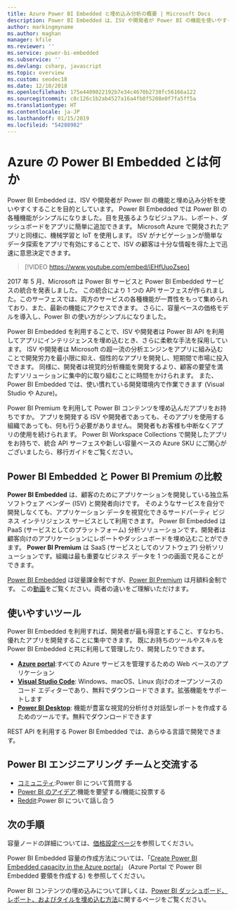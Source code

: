 ```yaml
---
title: Azure Power BI Embedded と埋め込み分析の概要 | Microsoft Docs
description: Power BI Embedded は、ISV や開発者が Power BI の機能を使いやすくする埋め込み分析ツールを意図しており、目を見張るようなビジュアル、レポート、ダッシュボードをアプリに簡単に追加できます。 Power BI Embedded を使用して、埋め込み分析ソフトウェア、埋め込み分析ツール、または埋め込みビジネス インテリジェンス ツールを使用する方法について説明します。
author: markingmyname
ms.author: maghan
manager: kfile
ms.reviewer: ''
ms.service: power-bi-embedded
ms.subservice: ''
ms.devlang: csharp, javascript
ms.topic: overview
ms.custom: seodec18
ms.date: 12/10/2018
ms.openlocfilehash: 175e4409022192b7e34c4670b2738fc56166a122
ms.sourcegitcommit: c8c126c1b2ab4527a16a4fb8f5208e0f7fa5ff5a
ms.translationtype: HT
ms.contentlocale: ja-JP
ms.lasthandoff: 01/15/2019
ms.locfileid: "54288982"
---
```

# <a name="what-is-power-bi-embedded-in-azure"></a>Azure の Power BI Embedded とは何か

Power BI Embedded は、ISV や開発者が Power BI の機能と埋め込み分析を使いやすくすることを目的としています。 Power BI Embedded では Power BI の各種機能がシンプルになりました。目を見張るようなビジュアル、レポート、ダッシュボードをアプリに簡単に追加できます。 Microsoft Azure で開発されたアプリと同様に、機械学習と IoT を使用します。 ISV がナビゲーションが簡単なデータ探索をアプリで有効にすることで、ISV の顧客は十分な情報を得た上で迅速に意思決定できます。

> [!VIDEO https://www.youtube.com/embed/iEHfUuoZseo]

2017 年 5 月、Microsoft は Power BI サービスと Power BI Embedded サービスの統合を発表しました。 この統合により 1 つの API サーフェスが作られました。このサーフェスでは、両方のサービスの各種機能が一貫性をもって集められており、また、最新の機能にアクセスできます。 さらに、容量ベースの価格モデルを導入し、Power BI の使い方がシンプルになりました。

Power BI Embedded を利用することで、ISV や開発者は Power BI API を利用してアプリにインテリジェンスを埋め込むとき、さらに柔軟な手法を採用しています。 ISV や開発者は Microsoft の超一流の分析エンジンをアプリに組み込むことで開発労力を最小限に抑え、個性的なアプリを開発し、短期間で市場に投入できます。 同様に、開発者は視覚的分析機能を開発するより、顧客の要望を満たすソリューションに集中的に取り組むことに時間をかけられます。 また、Power BI Embedded では、使い慣れている開発環境内で作業できます (Visual Studio や Azure)。

Power BI Premium を利用して Power BI コンテンツを埋め込んだアプリをお持ちですか。 アプリを開発する ISV や開発者であっても、そのアプリを使用する組織であっても、何も行う必要がありません。 開発者もお客様も中断なくアプリの使用を続けられます。 Power BI Workspace Collections で開発したアプリをお持ちで、統合 API サーフェスや新しい容量ベースの Azure SKU にご関心がございましたら、移行ガイドをご覧ください。

## <a name="comparing-power-bi-embedded-with-power-bi-premium"></a>Power BI Embedded と Power BI Premium の比較

**Power BI Embedded** は、顧客のためにアプリケーションを開発している独立系ソフトウェア ベンダー (ISV) と開発者向けです。 そのようなサービスを自分で開発しなくても、アプリケーション データを視覚化できるサードパーティ ビジネス インテリジェンス サービスとして利用できます。 Power BI Embedded は PaaS (サービスとしてのプラットフォーム) 分析ソリューションです。開発者は顧客向けのアプリケーションにレポートやダッシュボードを埋め込むことができます。 **Power BI Premium** は SaaS (サービスとしてのソフトウェア) 分析ソリューションです。組織は最も重要なビジネス データを 1 つの画面で見ることができます。 

[Power BI Embedded](https://azure.microsoft.com/pricing/details/power-bi-embedded/) は従量課金制ですが、[Power BI Premium](https://powerbi.microsoft.com/calculator/) は月額料金制です。 この[動画](https://www.youtube.com/watch?v=0y2oJikC6Xc&t=0s&list=PLv2BtOtLblH1dQPV49Ni12olDcUoW-GEl&index=3)をご覧ください。両者の違いをご理解いただけます。

## <a name="easy-to-use-tools"></a>使いやすいツール

Power BI Embedded を利用すれば、開発者が最も得意とすること、すなわち、優れたアプリを開発することに集中できます。 既にお持ちのツールやスキルを Power BI Embedded と共に利用して管理したり、開発したりできます。

* [**Azure portal**](https://portal.azure.com/):すべての Azure サービスを管理するための Web ベースのアプリケーション
* [**Visual Studio Code**](https://code.visualstudio.com/docs): Windows、macOS、Linux 向けのオープンソースのコード エディターであり、無料でダウンロードできます。拡張機能をサポートします
* [**Power BI Desktop**](https://powerbi.microsoft.com/desktop/): 機能が豊富な視覚的分析付き対話型レポートを作成するためのツールです。無料でダウンロードできます

REST API を利用する Power BI Embedded では、あらゆる言語で開発できます。

## <a name="engage-with-the-power-bi-engineering-team"></a>Power BI エンジニアリング チームと交流する

* [コミュニティ](https://community.powerbi.com/):Power BI について質問する
* [Power BI のアイデア](https://ideas.powerbi.com):機能を要望する/機能に投票する
* [Reddit](https://www.reddit.com/r/PowerBI/):Power BI について話し合う

## <a name="next-steps"></a>次の手順

容量ノードの詳細については、[価格設定ページ](https://azure.microsoft.com/pricing/details/power-bi-embedded/)を参照してください。

Power BI Embedded 容量の作成方法については、「[Create Power BI Embedded capacity in the Azure portal](azure-pbie-create-capacity.md)」 (Azure Portal で Power BI Embedded 要領を作成する) を参照してください。

Power BI コンテンツの埋め込みについて詳しくは、[Power BI ダッシュボード、レポート、およびタイルを埋め込む方法](https://powerbi.microsoft.com/documentation/powerbi-developer-embedding-content/)に関するページをご覧ください。
